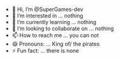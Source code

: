 - 👋 Hi, I’m @SuperGames-dev
- 👀 I’m interested in ... nothing
- 🌱 I’m currently learning ... nothing
- 💞️ I’m looking to collaborate on ... nothing
- 📫 How to reach me ... you can not
- 😄 Pronouns: ... King of/ the pirates
- ⚡ Fun fact: ... there is none

<!---
SuperGames-dev/SuperGames-dev is a ✨ special ✨ repository because its `README.md` (this file) appears on your GitHub profile.
You can click the Preview link to take a look at your changes.
--->
